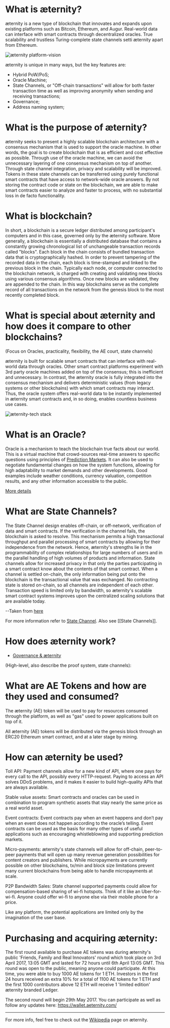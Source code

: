 # What is æternity?

æternity is a new type of blockchain that innovates and expands upon existing platforms such as Bitcoin, Ethereum, and Augur. 
Real-world data can interface with smart contracts through decentralized oracles.
True scalability and trustless Turing-complete state channels setti æternity apart from Ethereum.

![æternity platform-vision](http://i67.tinypic.com/1zehzj4.jpg)

æternity is unique in many ways, but the key features are:

- Hybrid PoW/PoS;
- Oracle Machine;
- State Channels, or "Off-chain transactions" will allow for both faster transaction time as well as improving anonymity when sending and receiving transactions;
- Governance;
- Address naming system;

# What is the purpose of æternity?


æternity seeks to present a highly scalable blockchain architecture with a consensus mechanism that is used to support the oracle machine. In other words, the goal is to create blockchain that is as efficient and cost effective as possible. Through use of the oracle machine, we can avoid the unnecessary layering of one consensus mechanism on top of another. Through state channel integration, privacy and scalability will be improved. Tokens in these state channels can be transferred using purely functional smart contracts that have access to network-wide oracle answers. By not storing the contract code or state on the blockchain, we are able to make smart contracts easier to analyze and faster to process, with no substantial loss in de facto functionality.


# What is blockchain?

In short, a blockchain is a secure ledger distributed among participant's computers and in this case, governed only by the æternity software. More generally, a blockchain is essentially a distributed database that contains a constantly growing chronological list of unchangeable transaction records called "blocks". Each block in the chain consists of bundled transaction data that is cryptographically hashed. In order to prevent tampering of the recorded data in the chain, each block is time-stamped and linked to the previous block in the chain. Typically each node, or computer connected to the blockchain network, is charged with creating and validating new blocks using various consensus algorithms. Once new blocks are validated, they are appended to the chain. In this way blockchains serve as the complete record of all transactions on the network from the genesis block to the most recently completed block.

# What is special about æternity and how does it compare to other blockchains?
(Focus on Oracles, practicality, flexibility, the AE court, state channels)

æternity is built for scalable smart contracts that can interface with real-world data through oracles. 
Other smart contract platforms experiment with 3rd party oracle machines added on top of the consensus; this is inefficient and unnecessary. 
In contrast, the æternity oracle is fully integrated into the consensus mechanism and delivers deterministic values (from legacy systems or other blockchains) with which smart contracts may interact.
Thus, the oracle system offers real-world data to be instantly implemented in æternity smart contracts and, in so doing, enables countless business use cases.

![æternity-tech stack](http://i64.tinypic.com/219uskn.png)

# What is an Oracle?

Oracle is a mechanism to teach the blockchain true facts about our world. This is a virtual machine that crowd-sources real-time answers to specific questions using principles of [Prediction Markets](Research-and-Theory#prediction-markets). It can also be used to negotiate fundamental changes on how the system functions, allowing for high adaptability to market demands and other developments. Good examples include weather conditions, currency valuation, competition results, and any other information accessible to the public.

[More details](Research-and-Theory#decentralized-oracles)

# What are State Channels?

The State Channel design enables off-chain, or off-network, verification of data and smart contracts. If the verification in the channel fails, the blockchain is asked to resolve. This mechanism permits a high transactional throughput and parallel processing of smart contracts by allowing for their independence from the network. Hence, æternity's strengths lie in the programmability of complex relationships for large numbers of users and in the parallel handling of high volumes of products and information.
State channels allow for increased privacy in that only the parties participating in a smart contract know about the contents of that smart contract.
When a channel is settled on-chain, the only information being put onto the blockchain is the transactional value that was exchanged.
No contracting state is stored on-chain, so all channels are independent of each other. Transaction speed is limited only by bandwidth, so æternity's scalable smart contract systems improves upon the centralized scaling solutions that are available today.

--Taken from [here](Research-and-Theory#state-channels)
 
For more information refer to [State Channel](http://www.jeffcoleman.ca/state-channels/). Also see [[State Channels]].

# How does æternity work?
* [Governance & æternity](Research-and-Theory#governance--consensus)

(High-level, also describe the proof system, state channels):



# What are AE Tokens and how are they used and consumed?

The æternity (AE) token will be used to pay for resources consumed through the platform, as well as "gas" used to power applications built on top of it.

All æternity (AE) tokens will be distributed via the genesis block through an ERC20 Ethereum smart contract, and at a later stage by mining.

# How can æternity be used?

Toll API: Payment channels allow for a new kind of API, where one
pays for every call to the API, possibly every HTTP-request.
Paying to access an API solves DDoS problems, and it makes
it easier to build high-quality APIs that are always available.

Stable value assets: Smart contracts and oracles can be used in combination to program synthetic assets that stay
nearly the same price as a real world asset.

Event contracts: Event contracts pay when an event
happens and don’t pay when an event does not happen according to
the oracle’s telling. Event contracts can be used as the basis for many other types of useful applications such as encouraging whistleblowing and supporting prediction markets.

Micro-payments: æternity's state channels will allow for off-chain, peer-to-peer payments that will open up many revenue generation possibilities for content creators and publishers. While micropayments are currently possible on other blockchains, tx/min and block size limitations prevent many current blockchains from being able to handle micropayments at scale.  

P2P Bandwidth Sales: State channel supported payments could allow for compensation-based sharing of wi-fi hotspots. Think of it like an Uber-for-wi-fi. Anyone could offer wi-fi to anyone else via their mobile phone for a price. 

Like any platform, the potential applications are limited only by the imagination of the user base. 

# Purchasing and acquiring æternity: 

The first round available to purchase AE tokens was during æternity's public 'Friends, Family and Real Innovators' round which took place on 3rd April 2017, 13:05 GMT and lasted for 72 hours until 6th April 13:05 GMT. This round was open to the public, meaning anyone could participate. At this time, you were able to buy 1000 AE tokens for 1 ETH. Investors in the first 24 hours received an extra 10% for a total of 1100 AE tokens for 1 ETH and the first 1000 contributors above 12 ETH will receive 1 'limited edition' æternity branded Ledger. 

The second round will begin 29th May 2017. You can participate as well as follow any updates here: https://wallet.aeternity.com/

---
For more info, feel free to check out the [Wikipedia](https://en.wikipedia.org/wiki/AEternity) page on æternity.
